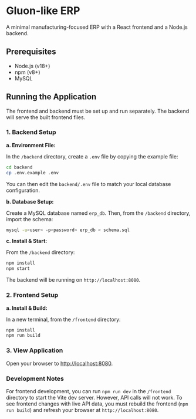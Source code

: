# Gluon-like ERP

A minimal manufacturing-focused ERP with a React frontend and a Node.js backend.

## Prerequisites

-   Node.js (v18+)
-   npm (v8+)
-   MySQL

## Running the Application

The frontend and backend must be set up and run separately. The backend will serve the built frontend files.

### 1. Backend Setup

**a. Environment File:**

In the `/backend` directory, create a `.env` file by copying the example file:
```bash
cd backend
cp .env.example .env
```
You can then edit the `backend/.env` file to match your local database configuration.

**b. Database Setup:**

Create a MySQL database named `erp_db`. Then, from the `/backend` directory, import the schema:
```bash
mysql -u<user> -p<password> erp_db < schema.sql
```

**c. Install & Start:**

From the `/backend` directory:
```bash
npm install
npm start
```
The backend will be running on `http://localhost:8080`.

### 2. Frontend Setup

**a. Install & Build:**

In a new terminal, from the `/frontend` directory:
```bash
npm install
npm run build
```

### 3. View Application

Open your browser to [http://localhost:8080](http://localhost:8080).

### Development Notes

For frontend development, you can run `npm run dev` in the `/frontend` directory to start the Vite dev server. However, API calls will not work. To see frontend changes with live API data, you must rebuild the frontend (`npm run build`) and refresh your browser at `http://localhost:8080`.